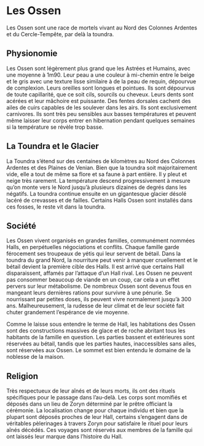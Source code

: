# Les Ossen

Les Ossen sont une race de mortels vivant au Nord des Colonnes Ardentes et du Cercle-Tempête, par delà la toundra.

## Physionomie

Les Ossen sont légèrement plus grand que les Astrées et Humains, avec une moyenne à 1m90. Leur peau a une couleur à mi-chemin entre le beige et le gris avec une texture lisse similaire à de la peau de requin, dépourvue de complexion. Leurs oreilles sont longues et pointues. Ils sont dépourvus de toute capillarité, que ce soit cils, sourcils ou cheveux. Leurs dents sont acérées et leur mâchoire est puissante. Des fentes dorsales cachent des ailes de cuirs capables de les soulever dans les airs. Ils sont exclusivement carnivores. Ils sont très peu sensibles aux basses températures et peuvent même laisser leur corps entrer en hibernation pendant quelques semaines si la température se révèle trop basse.

## La Toundra et le Glacier

La Toundra s’étend sur des centaines de kilomètres au Nord des Colonnes Ardentes et des Plaines de Venian. Bien que la toundra soit majoritairement vide, elle a tout de même sa flore et sa faune à part entière. Il y pleut et neige très rarement. La température descend progressivement à mesure qu’on monte vers le Nord jusqu’à plusieurs dizaines de degrés dans les négatifs. La toundra continue ensuite en un gigantesque glacier désolé lacéré de crevasses et de failles. Certains Halls Ossen sont installés dans ces fosses, le reste vit dans la toundra.

## Société

Les Ossen vivent organisés en grandes familles, communément nommées Halls, en perpétuelles négociations et conflits. Chaque famille garde férocement ses troupeaux de yétis qui leur servent de bétail. Dans la toundra du grand Nord, la nourriture peut venir à manquer cruellement et le bétail devient la première cible des Halls. Il est arrivé que certains Hall disparaissent, affamés par l’attaque d’un Hall rival. Les Ossen ne peuvent pas consommer beaucoup de viande en un coup, car cela a un effet pervers sur leur métabolisme. De nombreux Ossen sont devenus fous en mangeant leurs dernières rations pour survivre à une pénurie. Se nourrissant par petites doses, ils peuvent vivre normalement jusqu’à 300 ans. Malheureusement, la rudesse de leur climat et de leur société fait chuter grandement l’espérance de vie moyenne.

Comme le laisse sous entendre le terme de Hall, les habitations des Ossen sont des constructions massives de glace et de roche abritant tous les habitants de la famille en question. Les parties bassent et extérieures sont réservées au bétail, tandis que les parties hautes, inaccessibles sans ailes, sont réservées aux Ossen. Le sommet est bien entendu le domaine de la noblesse de la maison.

## Religion

Très respectueux de leur aînés et de leurs morts, ils ont des rituels spécifiques pour le passage dans l’au-delà. Les corps sont momifiés et déposés dans un lieu de Zoryn déterminé par le prêtre officiant la cérémonie. La localisation change pour chaque individu et bien que la plupart sont déposés proches de leur Hall, certains s’engagent dans de véritables pèlerinages à travers Zoryn pour satisfaire le rituel pour leurs aînés décédés. Ces voyages sont réservés aux membres de la famille qui ont laissés leur marque dans l’histoire du Hall.
